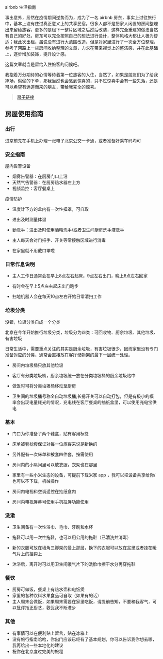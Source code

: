 airbnb 生活指南

事出意外，居然在疫情期间逆势而为，成为了一名 airbnb 房东，事实上过往旅行中，基本上没有住过真正意义上的共享民宿，很多人都不是把家人闲置的房间整理出来留给旅客，更多的是租下一整片区域之后然后改装，这样完全重建的做法当然有自己的好处，房东可以完全按照自己的想法进行设计，整体风格大都让人极为舒适；我此次出租，虽说没有进行大范围改造，但是对家里进行了一次全方位整理，参考了网路上一些房间收纳整理的文章，力求在带来视觉上的整洁感，并在此基础上，逐步增加装饰，提升设计感。

这篇文章就当是留给入住旅客的问候吧。

我抱着万分期待的心情等待着第一位旅客的入住，当然了，如果是朋友们为了给我捧场，偷偷的下单，那我当然也会感到惊喜的，只不过惊喜中会有一些失落，还是可以希望有远道而来的朋友，带给我完全的惊喜。

> [房子链接](https://airbnb.cn/h/peanut-chengcx) 



## 房屋使用指南

### 出行

进京前先在手机上办理一张电子北京公交一卡通，或者准备好乘车码均可

### 安全指南

屋内告警设备

- 烟雾告警器：在厨房门口上沿
- 天然气告警器：在厨房热水器左上方
- 视频监控：客厅餐桌上

疫情防护

- 温度计下方的盒内有一次性扣罩，可自取

- 进出及时测量体温

- 勤洗手：进出及时使用酒精洗手/或者卫生间厨房洗手液洗手

- 主人每天会对门把手、开关等常接触区域进行消毒

- 在家里就不用戴口罩啦

  

### 日常作息说明

- 主人工作日通常会在早上8点左右起床，9点左右出门，晚上8点左右回家

- 有时会在早上5点左右起床出门跑步

- 扫地机器人会在每天10点左右开始日常清扫工作



### 垃圾分类

没错，垃圾分类自成一个分类

北京在今年开始推行垃圾分类，垃圾分为四类：可回收物、厨余垃圾、其他垃圾、有害垃圾

日常生活中，需要重点关注的其实是厨余垃圾，有害垃圾很少，因而家里没有专门准备对应的分类，通常会直接放在客厅储物架的最下一层统一处理。

- 房间内垃圾桶只放其他垃圾

- 客厅有分类垃圾桶，厨余垃圾统一放在分类垃圾桶的厨余垃圾格中

- 做饭时可将分类垃圾桶移动至厨房

- 卫生间的垃圾桶号称全自动垃圾桶;长摁开关可以自动打包，但是有极小的概率会出现电量耗光的情况，充电线在客厅餐桌的抽纸盒里，可以使用充电宝供电

  

### 基本

- 门口为你准备了两个鞋盒，贴有客用标签

- 床单被套枕套保证对每一位旅客来说是新换的

- 另外配有一次床单和被套四件套，按需使用

- 房间内的小隔间里可以放衣服，衣架也在那里

- 家里有一些小米生态的设备，可提前下载米家 app ，我可以把设备共享给你/也可以不下载，机械操作

- 房间内电视和空调遥控在抽纸盒内
- 房间内电视屏幕可使用手机投屏功能使用

  

### 洗漱

- 卫生间备有一次性浴巾、毛巾、牙刷和水杯

- 拖鞋可以用一次性拖鞋，也可以用公用的拖鞋（已清洗并消毒）

- 新的衣服可放在墙角三脚架的最上那层，换下的衣服可以放在盆里或者挂在暖气片上的挂钩上

- 沐浴后，离开时可以用卫生间暖气片下的洗脸巾擦干水分再穿拖鞋

  

### 餐饮

- 厨房可做饭，餐桌上有热水壶和电饭煲
- 家里的各种饮料水果食品可自取（如果有的话）
- 主人周末会做饭，如果周末需要在家里吃饭，请提前告知，不要和我客气，可以批评指正厨艺，敦促我不断进步



### 其他

- 有事情可以在便利贴上留言，贴在冰箱上
- 没有旅行指南哈哈，你出门应该已经有了基本规划，你可以告诉我你想去哪，我再给出一些本地化的建议
- 祝你在北京度过完美的旅程